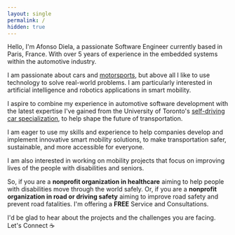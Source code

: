 ```yaml
---
layout: single
permalink: /
hidden: true
---
```


Hello, I'm Afonso Diela, a passionate Software Engineer currently based in Paris, France. With over 5 years of experience in the embedded systems within the automotive industry.

I am passionate about cars and [motorsports](https://twitter.com/muntudiela/status/1683560038097383425/photo/1), but above all I like to use technology to solve real-world problems. I am particularly interested in artificial intelligence and robotics applications in smart mobility.

I aspire to combine my experience in automotive software development with the latest expertise I've gained from the  University of Toronto's [self-driving car specialization](https://medium.com/@muntudiela/the-top-5-skills-i-learned-from-the-university-of-toronto-self-driving-cars-specialization-2023-6470b36fe7ed), to help shape the future of transportation.

I am eager to use my skills and experience to help companies develop and implement innovative smart mobility solutions, to make transportation safer, sustainable, and more accessible for everyone.

I am also interested in working on mobility projects that focus on improving lives of the people with disabilities and seniors. 

So, if you are a **nonprofit organization in healthcare** aiming to help people with disabilities move through the world safely. Or, if you are a **nonprofit organization in road or driving safety** aiming to improve road safety and prevent road fatalities. I'm offering a **FREE** Service and Consultations.  

I'd be glad to hear about the projects and the challenges you are facing. Let's Connect ☕
